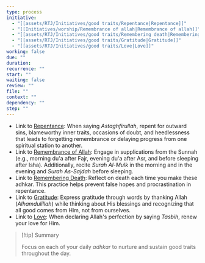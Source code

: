 ```yaml
---
type: process
initiative:
  - "[[assets/RTJ/Initiatives/good traits/Repentance|Repentance]]"
  - "[[Initiatives/worship/Remembrance of allah|Remembrance of allah]]"
  - "[[assets/RTJ/Initiatives/good traits/Remembering death|Remembering death]]"
  - "[[assets/RTJ/Initiatives/good traits/Gratitude|Gratitude]]"
  - "[[assets/RTJ/Initiatives/good traits/Love|Love]]"
working: false
due: ""
duration: 
recurrence: ""
start: ""
waiting: false
review: ""
file: ""
context: ""
dependency: ""
step: ""
---
```


* Link to [Repentance](assets/RTJ/Initiatives/good%20traits/Repentance.md): When saying *Astaghfirullah*, repent for outward sins, blameworthy inner traits, occasions of doubt, and heedlessness that leads to forgetting remembrance or delaying progress from one spiritual station to another.
* Link to [Remembrance of Allah](Initiatives/worship/Remembrance%20of%20allah.md): Engage in supplications from the Sunnah (e.g., morning du'a after Fajr, evening du'a after Asr, and before sleeping after Isha). Additionally, recite *Surah Al-Mulk* in the morning and in the evening and *Surah As-Sajdah* before sleeping.  
* Link to [Remembering Death](assets/RTJ/Initiatives/good%20traits/Remembering%20death.md): Reflect on death each time you make these adhkar. This practice helps prevent false hopes and procrastination in repentance.  
* Link to [Gratitude](assets/RTJ/Initiatives/good%20traits/Gratitude.md): Express gratitude through words by thanking Allah (*Alhamdulillah*) while thinking about His blessings and recognizing that all good comes from Him, not from ourselves.
* Link to [Love](assets/RTJ/Initiatives/good%20traits/Love.md): When declaring Allah's perfection by saying *Tasbih*, renew your love for Him.

> [!tip] Summary
> 
> 
> Focus on each of your daily _adhkar_ to nurture and sustain good traits throughout the day.  
> 

